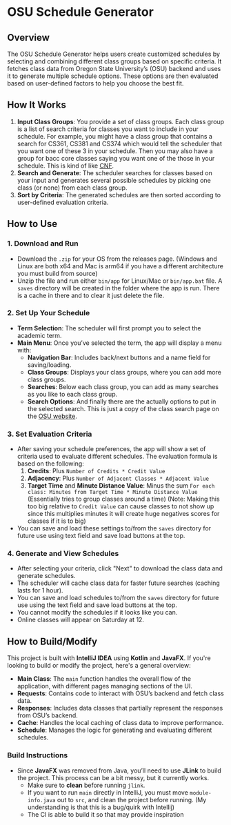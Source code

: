 # OSU Schedule Generator

## Overview

The OSU Schedule Generator helps users create customized schedules by selecting and combining different class groups based on specific criteria. It fetches class data from Oregon State University’s (OSU) backend and uses it to generate multiple schedule options. These options are then evaluated based on user-defined factors to help you choose the best fit.

## How It Works

1. **Input Class Groups**: You provide a set of class groups. Each class group is a list of search criteria for classes you want to include in your schedule. For example, you might have a class group that contains a search for CS361, CS381 and CS374 which would tell the scheduler that you want one of these 3 in your schedule. Then you may also have a group for bacc core classes saying you want one of the those in your schedule. This is kind of like [CNF](https://en.wikipedia.org/wiki/Conjunctive_normal_form).
2. **Search and Generate**: The scheduler searches for classes based on your input and generates several possible schedules by picking one class (or none) from each class group.
3. **Sort by Criteria**: The generated schedules are then sorted according to user-defined evaluation criteria.

## How to Use

### 1. Download and Run

- Download the `.zip` for your OS from the releases page. (Windows and Linux are both x64 and Mac is arm64 if you have a different architecture you must build from source)
- Unzip the file and run either `bin/app` for Linux/Mac or `bin/app.bat` file. A `saves` directory will be created in the folder where the app is run. There is a cache in there and to clear it just delete the file.

### 2. Set Up Your Schedule

- **Term Selection**: The scheduler will first prompt you to select the academic term.
- **Main Menu**: Once you’ve selected the term, the app will display a menu with:
   - **Navigation Bar**: Includes back/next buttons and a name field for saving/loading.
   - **Class Groups**: Displays your class groups, where you can add more class groups.
   - **Searches**: Below each class group, you can add as many searches as you like to each class group.
   - **Search Options**: And finally there are the actually options to put in the selected search. This is just a copy of the class search page on the [OSU website](https://prodapps.isadm.oregonstate.edu/StudentRegistrationSsb/ssb/registration).

### 3. Set Evaluation Criteria

- After saving your schedule preferences, the app will show a set of criteria used to evaluate different schedules. The evaluation formula is based on the following:
   1. **Credits**: Plus `Number of Credits * Credit Value`
   2. **Adjacency**: Plus `Number of Adjacent Classes * Adjacent Value`
   3. **Target Time** and **Minute Distance Value**: Minus the sum `For each class: Minutes from Target Time * Minute Distance Value` (Essentially tries to group classes around a time) (Note: Making this too big relative to `Credit Value` can cause classes to not show up since this multiplies minutes it will create huge negatives scores for classes if it is to big)
- You can save and load these settings to/from the `saves` directory for future use using text field and save load buttons at the top.

### 4. Generate and View Schedules

- After selecting your criteria, click "Next" to download the class data and generate schedules.
- The scheduler will cache class data for faster future searches (caching lasts for 1 hour).
- You can save and load schedules to/from the `saves` directory for future use using the text field and save load buttons at the top.
- You cannot modify the schedules if it looks like you can.
- Online classes will appear on Saturday at 12.

## How to Build/Modify

This project is built with **IntelliJ IDEA** using **Kotlin** and **JavaFX**. If you're looking to build or modify the project, here's a general overview:

- **Main Class**: The `main` function handles the overall flow of the application, with different pages managing sections of the UI.
- **Requests**: Contains code to interact with OSU’s backend and fetch class data.
- **Responses**: Includes data classes that partially represent the responses from OSU’s backend.
- **Cache**: Handles the local caching of class data to improve performance.
- **Schedule**: Manages the logic for generating and evaluating different schedules.

### Build Instructions

- Since **JavaFX** was removed from Java, you’ll need to use **JLink** to build the project. This process can be a bit messy, but it currently works.
   - Make sure to **clean** before running `jlink`.
   - If you want to run `main` directly in IntelliJ, you must move `module-info.java` out to `src`, and clean the project before running. (My understanding is that this is a bug/quirk with Intellij)
   - The CI is able to build it so that may provide inspiration
